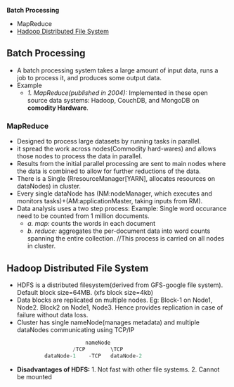 **Batch Processing**
- MapReduce
- [Hadoop Distributed File System](#hdfs)


## Batch Processing
- A batch processing system takes a large amount of input data, runs a job to process it, and produces some output data.
- Example
  - _1. MapReduce(published in 2004):_ Implemented in these open source data systems: Hadoop, CouchDB, and MongoDB on **comodity Hardware**.

### MapReduce
- Designed to process large datasets by running tasks in parallel. 
- it spread the work across nodes(Commodity hard-wares) and allows those nodes to process the data in parallel. 
- Results from the initial parallel processing are sent to main nodes where the data is combined to allow for further reductions of the data.
- There is a Single (RresourceManager[YARN], allocates resources on dataNodes) in cluster. 
- Every single dataNode has (NM:nodeManager, which executes and monitors tasks)+(AM:applicationMaster, taking inputs from RM).
- Data analysis uses a two step process: Example: Single word occurance need to be counted from 1 million documents.
  - *a. map:* counts the words in each document        
  - *b. reduce:* aggregates the per-document data into word counts spanning the entire collection.    //This process is carried on all nodes in cluster.


<a name=hdfs></a>
## Hadoop Distributed File System
- HDFS is a distributed filesystem(derived from GFS-google file system). Default block size=64MB. (xfs block size=4kb)
- Data blocks are replicated on multiple nodes. Eg: Block-1 on Node1, Node2. Block2 on Node1, Node3. Hence provides replication in case of failure without data loss. 
- Cluster has single nameNode(manages metadata) and multiple dataNodes communicating using TCP/IP
```c
                         nameNode
                     /TCP        \TCP
            dataNode-1    -TCP   dataNode-2
```
- **Disadvantages of HDFS:**     1. Not fast with other file systems.    2. Cannot be mounted

